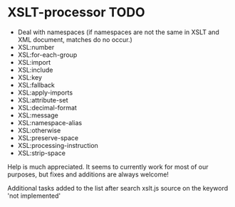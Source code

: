 XSLT-processor TODO
===================

* Deal with namespaces (if namespaces are not the same in XSLT and XML document, matches do no occur.)
* XSL:number
* XSL:for-each-group
* XSL:import
* XSL:include
* XSL:key
* XSL:fallback
* XSL:apply-imports
* XSL:attribute-set
* XSL:decimal-format
* XSL:message
* XSL:namespace-alias
* XSL:otherwise
* XSL:preserve-space
* XSL:processing-instruction
* XSL:strip-space

Help is much appreciated. It seems to currently work for most of our purposes, but fixes and additions are always welcome!

Additional tasks added to the list after search xslt.js source on the keyword 'not implemented'
